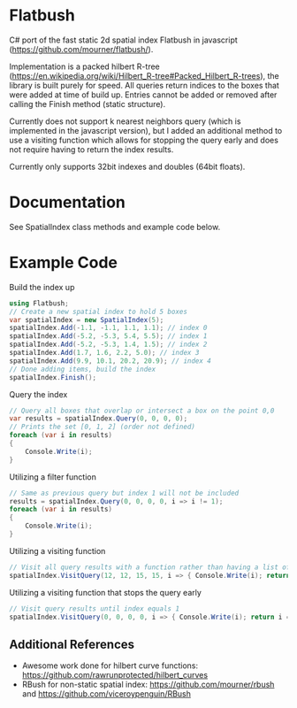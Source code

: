 # Flatbush
C# port of the fast static 2d spatial index Flatbush in javascript (https://github.com/mourner/flatbush/).

Implementation is a packed hilbert R-tree (https://en.wikipedia.org/wiki/Hilbert_R-tree#Packed_Hilbert_R-trees), the library is built purely for speed. All queries return indices to the boxes that were added at time of build up. Entries cannot be added or removed after calling the Finish method (static structure).

Currently does not support k nearest neighbors query (which is implemented in the javascript version), but I added an additional method to use a visiting function which allows for stopping the query early and does not require having to return the index results.

Currently only supports 32bit indexes and doubles (64bit floats).

# Documentation
See SpatialIndex class methods and example code below.

# Example Code
Build the index up
```csharp
using Flatbush;
// Create a new spatial index to hold 5 boxes
var spatialIndex = new SpatialIndex(5);
spatialIndex.Add(-1.1, -1.1, 1.1, 1.1); // index 0
spatialIndex.Add(-5.2, -5.3, 5.4, 5.5); // index 1
spatialIndex.Add(-5.2, -5.3, 1.4, 1.5); // index 2
spatialIndex.Add(1.7, 1.6, 2.2, 5.0); // index 3
spatialIndex.Add(9.9, 10.1, 20.2, 20.9); // index 4
// Done adding items, build the index
spatialIndex.Finish();
```
Query the index
```csharp
// Query all boxes that overlap or intersect a box on the point 0,0
var results = spatialIndex.Query(0, 0, 0, 0);
// Prints the set [0, 1, 2] (order not defined)
foreach (var i in results)
{
    Console.Write(i);
}
```
Utilizing a filter function
```csharp
// Same as previous query but index 1 will not be included
results = spatialIndex.Query(0, 0, 0, 0, i => i != 1);
foreach (var i in results)
{
    Console.Write(i);
}
```
Utilizing a visiting function
```csharp
// Visit all query results with a function rather than having a list of indices returned
spatialIndex.VisitQuery(12, 12, 15, 15, i => { Console.Write(i); return true; });
```
Utilizing a visiting function that stops the query early
```csharp
// Visit query results until index equals 1
spatialIndex.VisitQuery(0, 0, 0, 0, i => { Console.Write(i); return i == 1; });
```
## Additional References
- Awesome work done for hilbert curve functions: https://github.com/rawrunprotected/hilbert_curves
- RBush for non-static spatial index: https://github.com/mourner/rbush and https://github.com/viceroypenguin/RBush
